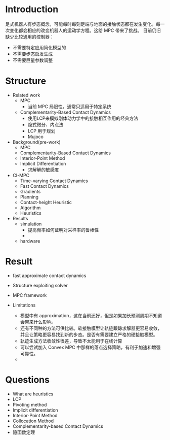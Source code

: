 # Introduction
足式机器人有步态概念，可能每时每刻足端与地面的接触状态都在发生变化。每一次变化都会相应的改变机器人的运动学方程。这给 MPC 带来了挑战。
目前仍旧缺少比较通用的控制器：
- 不需要特定应用简化模型的
- 不需要步态启发生成
- 不需要巨量参数调整

# Structure
- Related work
	- MPC
		- 当前 MPC 局限性，通常只适用于特定系统
	- Complementarity-Based Contact Dynamics
		- 使用LCP来模拟刚体动力学中的接触相互作用的经典方法
		- 隐式微分、内点法
		- LCP 用于规划
		- Mujoco
- Background(pre-work)
	- MPC
	- Complementarity-Based Contact Dynamics
	- Interior-Point Method
	- Implicit Differentiation
		- 求解解的敏感度
- CI-MPC
	- Time-varying Contact Dynamics
	- Fast Contact Dynamics
	- Gradients
	- Planning
	- Contact-height Heuristic
	- Algorithm
	- Heuristics
- Results
	- simulation
		- 提高频率如何证明对采样率的鲁棒性
		- 
	- hardware

# Result
- fast approximate contact dynamics
- Structure exploiting solver
- MPC framework

- Limitations
	- 模型中有 approximation，这在当前还好，但是如果加长预测周期不知道会带来什么影响。
	- 还有不同种的方法可供比较。软接触模型让轨迹跟踪求解器更容易收敛，并且让策略更容易找到新的步态。是否有需要建立严格的硬接触模型。
	- 轨迹生成方法收敛性很差，导致不太能用于在线计算
	- 可以尝试加入 Convex MPC 中那样的落点选择策略，有利于加速和增强可靠性。
	- 

# Questions
- What are heuristics
- LCP
- Pivoting method
- Implicit differentiation
- Interior-Point Method
- Collocation Method
- Complementarity-based Contact Dynamics
- 隐函数定理